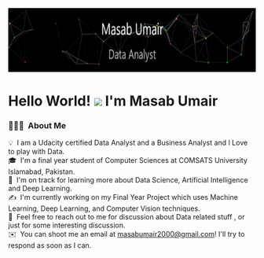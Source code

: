 <img src="https://github.com/masabumair023/masabumair023/blob/main/masabumair.gif" width="10000" height="130" />


# Hello World! <img src="https://raw.githubusercontent.com/MartinHeinz/MartinHeinz/master/wave.gif" height="21"> I'm Masab Umair

### 👨🏻‍💻 &nbsp;About Me

💡 &nbsp;I am a Udacity certified Data Analyst and a Business Analyst and I Love to play with Data.\
🎓 &nbsp;I'm a final year student of Computer Sciences at COMSATS University Islamabad, Pakistan.\
🌱 &nbsp;I'm on track for learning more about Data Science, Artificial Intelligence and Deep Learning.\
✍️ &nbsp;I'm currently working on my Final Year Project which uses Machine Learning, Deep Learning, and Computer Vision techniques.\
💬 &nbsp;Feel free to reach out to me for discussion about Data related stuff , or just for some interesting discussion.\
✉️ &nbsp;You can shoot me an email at masabumair2000@gmail.com! I'll try to respond as soon as I can.














































